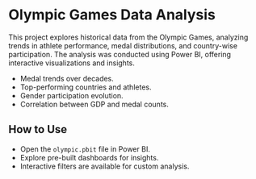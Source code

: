# Olympic Games Data Analysis

This project explores historical data from the Olympic Games, analyzing trends in athlete performance, medal distributions, and country-wise participation. The analysis was conducted using Power BI, offering interactive visualizations and insights.
- Medal trends over decades.
- Top-performing countries and athletes.
- Gender participation evolution.
- Correlation between GDP and medal counts.
## How to Use
- Open the `olympic.pbit` file in Power BI.
- Explore pre-built dashboards for insights.
- Interactive filters are available for custom analysis.
